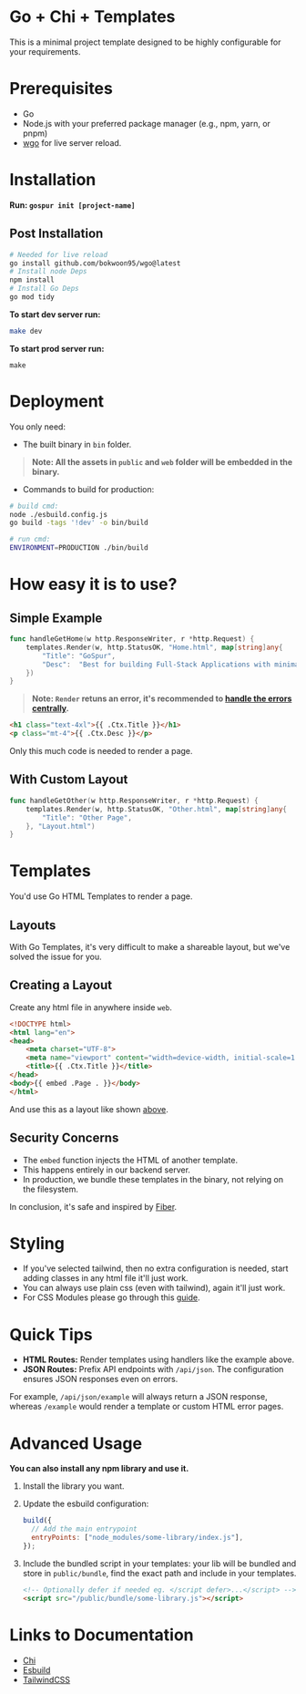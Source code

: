 # Go + Chi + Templates

This is a minimal project template designed to be highly configurable for your requirements.

# Prerequisites

- Go
- Node.js with your preferred package manager (e.g., npm, yarn, or pnpm)
- [wgo](https://github.com/bokwoon95/wgo) for live server reload.

# Installation

**Run: `gospur init [project-name]`**

## Post Installation

```sh
# Needed for live reload
go install github.com/bokwoon95/wgo@latest
# Install node Deps
npm install
# Install Go Deps
go mod tidy
```

**To start dev server run:**

```sh
make dev
```

**To start prod server run:**

```
make
```

# Deployment

You only need:

- The built binary in `bin` folder.

> **Note: All the assets in `public` and `web` folder will be embedded in the binary.**

- Commands to build for production:
```sh
# build cmd:
node ./esbuild.config.js
go build -tags '!dev' -o bin/build

# run cmd: 
ENVIRONMENT=PRODUCTION ./bin/build
```

# How easy it is to use?

## Simple Example
```go
func handleGetHome(w http.ResponseWriter, r *http.Request) {
	templates.Render(w, http.StatusOK, "Home.html", map[string]any{
		"Title": "GoSpur",
		"Desc":  "Best for building Full-Stack Applications with minimal JavaScript",
	})
}
```
> **Note: `Render` retuns an error, it's recommended to [handle the errors centrally](/docs/recommendations/http-error-handling.md).**

```html
<h1 class="text-4xl">{{ .Ctx.Title }}</h1>
<p class="mt-4">{{ .Ctx.Desc }}</p>
```
Only this much code is needed to render a page.

## With Custom Layout
```go
func handleGetOther(w http.ResponseWriter, r *http.Request) {
	templates.Render(w, http.StatusOK, "Other.html", map[string]any{
		"Title": "Other Page",
	}, "Layout.html")    
}
```

# Templates

You'd use Go HTML Templates to render a page. 

## Layouts

With Go Templates, it's very difficult to make a shareable layout, but we've solved the issue for you.

## Creating a Layout

Create any html file in anywhere inside `web`.

```html
<!DOCTYPE html>
<html lang="en">
<head>
    <meta charset="UTF-8">
    <meta name="viewport" content="width=device-width, initial-scale=1.0">
    <title>{{ .Ctx.Title }}</title>
</head>
<body>{{ embed .Page . }}</body>
</html>
```

And use this as a layout like shown [above](#with-custom-layout).

## Security Concerns

- The `embed` function injects the HTML of another template.
- This happens entirely in our backend server.
- In production, we bundle these templates in the binary, not relying on the filesystem.

In conclusion, it's safe and inspired by [Fiber](https://docs.gofiber.io).  

# Styling

- If you've selected tailwind, then no extra configuration is needed, start adding classes in any html file it'll just work.
- You can always use plain css (even with tailwind), again it'll just work.
- For CSS Modules please go through this [guide](https://github.com/ttempaa/esbuild-plugin-tailwindcss?tab=readme-ov-file#css-modules).

# Quick Tips

- **HTML Routes:** Render templates using handlers like the example above.
- **JSON Routes:** Prefix API endpoints with `/api/json`. The configuration ensures JSON responses even on errors.

For example, `/api/json/example` will always return a JSON response, whereas `/example` would render a template or custom HTML error pages.

# Advanced Usage

**You can also install any npm library and use it.**

1.  Install the library you want.
2.  Update the esbuild configuration:

    ```js
    build({
      // Add the main entrypoint
      entryPoints: ["node_modules/some-library/index.js"],
    });
    ```

3.  Include the bundled script in your templates:
    your lib will be bundled and store in `public/bundle`, find the exact path and include in your templates.

    ```html
    <!-- Optionally defer if needed eg. </script defer>...</script> -->
    <script src="/public/bundle/some-library.js"></script>
    ```

# Links to Documentation

- [Chi](https://go-chi.io/#/README)
- [Esbuild](https://esbuild.github.io)
- [TailwindCSS](https://tailwindcss.com)
